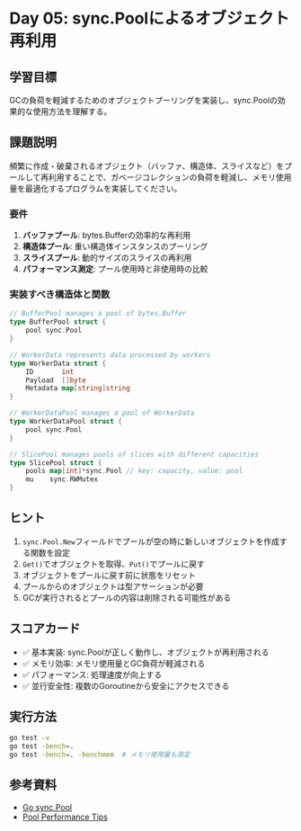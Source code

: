 # Day 05: sync.Poolによるオブジェクト再利用

## 学習目標
GCの負荷を軽減するためのオブジェクトプーリングを実装し、sync.Poolの効果的な使用方法を理解する。

## 課題説明

頻繁に作成・破棄されるオブジェクト（バッファ、構造体、スライスなど）をプールして再利用することで、ガベージコレクションの負荷を軽減し、メモリ使用量を最適化するプログラムを実装してください。

### 要件

1. **バッファプール**: bytes.Bufferの効率的な再利用
2. **構造体プール**: 重い構造体インスタンスのプーリング
3. **スライスプール**: 動的サイズのスライスの再利用
4. **パフォーマンス測定**: プール使用時と非使用時の比較

### 実装すべき構造体と関数

```go
// BufferPool manages a pool of bytes.Buffer
type BufferPool struct {
    pool sync.Pool
}

// WorkerData represents data processed by workers
type WorkerData struct {
    ID       int
    Payload  []byte
    Metadata map[string]string
}

// WorkerDataPool manages a pool of WorkerData
type WorkerDataPool struct {
    pool sync.Pool
}

// SlicePool manages pools of slices with different capacities
type SlicePool struct {
    pools map[int]*sync.Pool // key: capacity, value: pool
    mu    sync.RWMutex
}
```

## ヒント

1. `sync.Pool.New`フィールドでプールが空の時に新しいオブジェクトを作成する関数を設定
2. `Get()`でオブジェクトを取得、`Put()`でプールに戻す
3. オブジェクトをプールに戻す前に状態をリセット
4. プールからのオブジェクトは型アサーションが必要
5. GCが実行されるとプールの内容は削除される可能性がある

## スコアカード

- ✅ 基本実装: sync.Poolが正しく動作し、オブジェクトが再利用される
- ✅ メモリ効率: メモリ使用量とGC負荷が軽減される
- ✅ パフォーマンス: 処理速度が向上する
- ✅ 並行安全性: 複数のGoroutineから安全にアクセスできる

## 実行方法

```bash
go test -v
go test -bench=.
go test -bench=. -benchmem  # メモリ使用量も測定
```

## 参考資料

- [Go sync.Pool](https://pkg.go.dev/sync#Pool)
- [Pool Performance Tips](https://golang.org/doc/gc_guide#Pool)